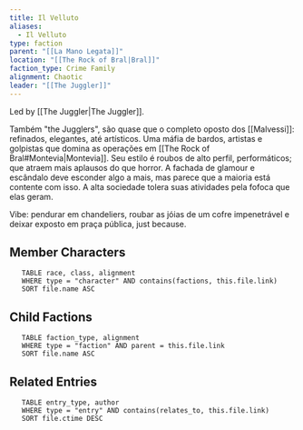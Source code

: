 ```yaml
---
title: Il Velluto
aliases:
  - Il Velluto
type: faction
parent: "[[La Mano Legata]]"
location: "[[The Rock of Bral|Bral]]"
faction_type: Crime Family
alignment: Chaotic
leader: "[[The Juggler]]"
---
```

Led by [[The Juggler|The Juggler]].

Também "the Jugglers", são quase que o completo oposto dos [[Malvessi]]: refinados, elegantes, até artísticos. Uma máfia de bardos, artistas e golpistas que domina as operações em [[The Rock of Bral#Montevia|Montevia]]. Seu estilo é roubos de alto perfil, performáticos; que atraem mais aplausos do que horror. A fachada de glamour e escândalo deve esconder algo a mais, mas parece que a maioria está contente com isso. A alta sociedade tolera suas atividades pela fofoca que elas geram. 

Vibe: pendurar em chandeliers, roubar as jóias de um cofre impenetrável e deixar exposto em praça pública, just because.

<!-- DYNAMIC:related-entries -->

## Member Characters

 ```dataview
    TABLE race, class, alignment
    WHERE type = "character" AND contains(factions, this.file.link)
    SORT file.name ASC
 ```

## Child Factions

 ```dataview
    TABLE faction_type, alignment
    WHERE type = "faction" AND parent = this.file.link
    SORT file.name ASC
 ```

## Related Entries

 ```dataview
    TABLE entry_type, author
    WHERE type = "entry" AND contains(relates_to, this.file.link)
    SORT file.ctime DESC
```

<!-- /DYNAMIC -->